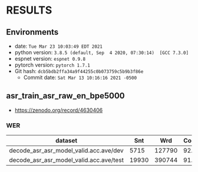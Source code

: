 # RESULTS
## Environments
- date: `Tue Mar 23 10:03:49 EDT 2021`
- python version: `3.8.5 (default, Sep  4 2020, 07:30:14)  [GCC 7.3.0]`
- espnet version: `espnet 0.9.8`
- pytorch version: `pytorch 1.7.1`
- Git hash: `dcb5bdb2ffa34a9f44255c0b073759c5b9b3f86e`
  - Commit date: `Sat Mar 13 10:16:16 2021 -0500`

## asr_train_asr_raw_en_bpe5000
- https://zenodo.org/record/4630406
### WER

|dataset|Snt|Wrd|Corr|Sub|Del|Ins|Err|S.Err|
|---|---|---|---|---|---|---|---|---|
|decode_asr_asr_model_valid.acc.ave/dev|5715|127790|92.0|6.0|2.1|2.9|10.9|70.9|
|decode_asr_asr_model_valid.acc.ave/test|19930|390744|91.2|6.7|2.1|2.0|10.8|64.2|
